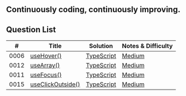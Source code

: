 ## Continuously coding, continuously improving.

## Question List

| #    | Title |  Solution | Notes & Difficulty |
| ---- | ----- | ----------------- | ----------------------- |
| 0006 | [useHover()](https://bigfrontend.dev/react/useHover) | [TypeScript](./app/interview-coding-questions/BFE.dev/react/0006-useHover/useHover.ts) | [Medium](./app/interview-coding-questions/BFE.dev/react/0006-useHover/README.md) | 
| 0012 | [useArray()](https://bigfrontend.dev/react/useArray) | [TypeScript](./app/interview-coding-questions/BFE.dev/react/0012-useArray/useArray.ts) | [Medium](./app/interview-coding-questions/BFE.dev/react/0012-useArray/README.md) | 
| 0011 | [useFocus()](https://bigfrontend.dev/react/useFocus) | [TypeScript](./app/interview-coding-questions/BFE.dev/react/0011-useFocus/useFocus.ts) | [Medium](./app/interview-coding-questions/BFE.dev/react/0011-useFocus/README.md) | 
| 0015 | [useClickOutside()](https://bigfrontend.dev/react/useclickoutside) | [TypeScript](./app/interview-coding-questions/BFE.dev/react/0015-useClickOutside/useClickOutside.ts) | [Medium](./app/interview-coding-questions/BFE.dev/react/0015-useClickOutside/README.md) | 
